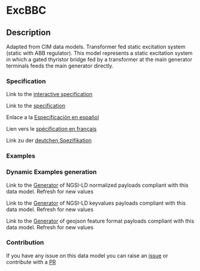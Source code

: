 # ExcBBC

## Description 

Adapted from CIM data models. Transformer fed static excitation system (static with ABB regulator). This model represents a static excitation system in which a gated thyristor bridge fed by a transformer at the main generator terminals feeds the main generator directly.
### Specification

Link to the [interactive specification](https://swagger.lab.fiware.org/?url=https://smart-data-models.github.io/dataModel.EnergyCIM/ExcBBC/swagger.yaml)

Link to the [specification](https://smart-data-models.github.io/dataModel.EnergyCIM/ExcBBC/doc/spec.md)

Enlace a la [Especificación en español](https://smart-data-models.github.io/dataModel.EnergyCIM/ExcBBC/doc/spec_ES.md)

Lien vers le [spécification en français](https://smart-data-models.github.io/dataModel.EnergyCIM/ExcBBC/doc/spec_FR.md)

Link zu der [deutchen Spezifikation](https://smart-data-models.github.io/dataModel.EnergyCIM/ExcBBC/doc/spec_DE.md)
### Examples
### Dynamic Examples generation

Link to the [Generator](https://smartdatamodels.org/extra/ngsi-ld_generator_v0.92.php?schemaUrl=https://raw.githubusercontent.com/smart-data-models/dataModel.EnergyCIM/master/ExcBBC/schema.json&email=info@smartdatamodels.org) of NGSI-LD normalized payloads compliant with this data model. Refresh for new values

Link to the [Generator](https://smartdatamodels.org/extra/ngsi-ld_generator_keyvalues_v0.92.php?schemaUrl=https://raw.githubusercontent.com/smart-data-models/dataModel.EnergyCIM/master/ExcBBC/schema.json&email=info@smartdatamodels.org) of NGSI-LD keyvalues payloads compliant with this data model. Refresh for new values

Link to the [Generator](https://smartdatamodels.org/extra/geojson_features_generator_v1.0.php?schemaUrl=https://raw.githubusercontent.com/smart-data-models/dataModel.EnergyCIM/master/ExcBBC/schema.json&email=info@smartdatamodels.org) of geojson feature format payloads compliant with this data model. Refresh for new values
### Contribution

 If you have any issue on this data model you can raise an [issue](https://github.com/smart-data-models/dataModel.EnergyCIM/issues)  or contribute with a [PR](https://github.com/smart-data-models/dataModel.EnergyCIM/pulls)
